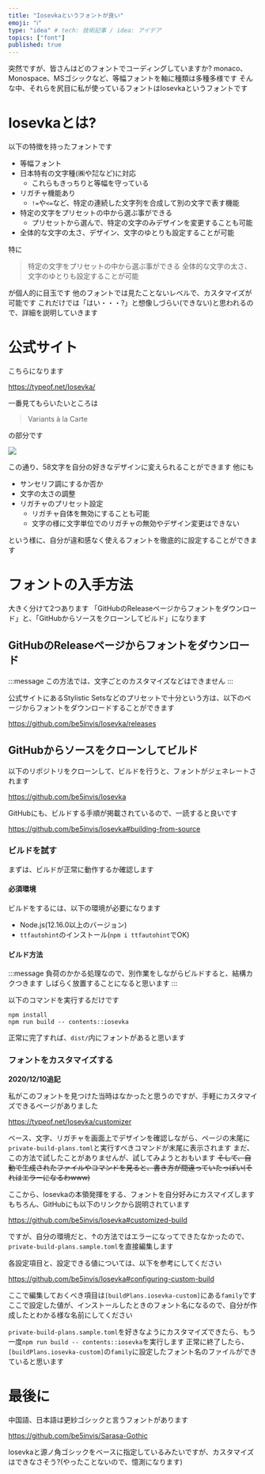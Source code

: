 ```yaml
---
title: "Iosevkaというフォントが良い"
emoji: "ℹ️"
type: "idea" # tech: 技術記事 / idea: アイデア
topics: ["font"]
published: true
---
```

突然ですが、皆さんはどのフォントでコーディングしていますか?
monaco、Monospace、MSゴシックなど、等幅フォントを軸に種類は多種多様です
そんな中、それらを尻目に私が使っているフォントはIosevkaというフォントです

# Iosevkaとは?

以下の特徴を持ったフォントです

* 等幅フォント
* 日本特有の文字種(㈱や㌕など)に対応
  * これらもきっちりと等幅を守っている
* リガチャ機能あり
  * `!=`や`<=`など、特定の連続した文字列を合成して別の文字で表す機能
* 特定の文字をプリセットの中から選ぶ事ができる
  * プリセットから選んで、特定の文字のみデザインを変更することも可能
* 全体的な文字の太さ、デザイン、文字のゆとりも設定することが可能

特に

> 特定の文字をプリセットの中から選ぶ事ができる
> 全体的な文字の太さ、文字のゆとりも設定することが可能

が個人的に目玉です
他のフォントでは見たことないレベルで、カスタマイズが可能です
これだけでは「はい・・・?」と想像しづらい(できない)と思われるので、詳細を説明していきます

# 公式サイト

こちらになります

https://typeof.net/Iosevka/

一番見てもらいたいところは

> Variants à la Carte

の部分です

![](https://i.gyazo.com/05cbd9e3aca561d3c7a9a185ddd664af.gif)

この通り、58文字を自分の好きなデザインに変えられることができます
他にも

* サンセリフ調にするか否か
* 文字の太さの調整
* リガチャのプリセット設定
  * リガチャ自体を無効にすることも可能
  * 文字の様に文字単位でのリガチャの無効やデザイン変更はできない

という様に、自分が違和感なく使えるフォントを徹底的に設定することができます

# フォントの入手方法

大きく分けて2つあります
「GitHubのReleaseページからフォントをダウンロード」と、「GitHubからソースをクローンしてビルド」になります

## GitHubのReleaseページからフォントをダウンロード

:::message
この方法では、文字ごとのカスタマイズなどはできません
:::

公式サイトにあるStylistic Setsなどのプリセットで十分という方は、以下のページからフォントをダウンロードすることができます

https://github.com/be5invis/Iosevka/releases

## GitHubからソースをクローンしてビルド

以下のリポジトリをクローンして、ビルドを行うと、フォントがジェネレートされます

https://github.com/be5invis/Iosevka

GitHubにも、ビルドする手順が掲載されているので、一読すると良いです

https://github.com/be5invis/Iosevka#building-from-source

### ビルドを試す

まずは、ビルドが正常に動作するか確認します

#### 必須環境

ビルドをするには、以下の環境が必要になります

* Node.js(12.16.0以上のバージョン)
* `ttfautohint`のインストール(`npm i ttfautohint`でOK)

#### ビルド方法

:::message
負荷のかかる処理なので、別作業をしながらビルドすると、結構カクつきます
しばらく放置することになると思います
:::

以下のコマンドを実行するだけです

```shell
npm install
npm run build -- contents::iosevka
```

正常に完了すれば、`dist/`内にフォントがあると思います

### フォントをカスタマイズする

**2020/12/10追記**

私がこのフォントを見つけた当時はなかったと思うのですが、手軽にカスタマイズできるページがありました

https://typeof.net/Iosevka/customizer

ベース、文字、リガチャを画面上でデザインを確認しながら、ページの末尾に`private-build-plans.toml`と実行すべきコマンドが末尾に表示されます
まだ、この方法で試したことがありませんが、試してみようとおもいます
~~そして、自動で生成されたファイルやコマンドを見ると、書き方が間違っていたっぽい(それはエラーになるわwww)~~

ここから、Iosevkaの本領発揮をする、フォントを自分好みにカスマイズします
もちろん、GitHubにも以下のリンクから説明されています

https://github.com/be5invis/Iosevka#customized-build

ですが、自分の環境だと、↑の方法ではエラーになってできたなかったので、`private-build-plans.sample.toml`を直接編集します

各設定項目と、設定できる値については、以下を参考にしてください

https://github.com/be5invis/Iosevka#configuring-custom-build

ここで編集しておくべき項目は`[buildPlans.iosevka-custom]`にある`family`です
ここで設定した値が、インストールしたときのフォント名になるので、自分が作成したとわかる様な名前にしてください

`private-build-plans.sample.toml`を好きなようにカスタマイズできたら、もう一度`npm run build -- contents::iosevka`を実行します
正常に終了したら、`[buildPlans.iosevka-custom]`の`family`に設定したフォント名のファイルができていると思います

# 最後に

中国語、日本語は更紗ゴシックと言うフォントがあります

https://github.com/be5invis/Sarasa-Gothic

Iosevkaと源ノ角ゴシックをベースに指定しているみたいですが、カスタマイズはできなさそう?(やったことないので、憶測になります)